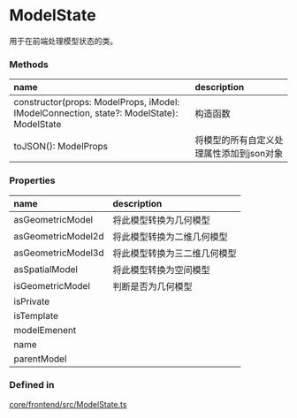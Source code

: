 # ModelState

用于在前端处理模型状态的类。

### Methods

| name | description |
| :--- | :--- |
| constructor\(props: ModelProps, iModel: IModelConnection, state?: ModelState\): ModelState | 构造函数 |
| toJSON\(\): ModelProps | 将模型的所有自定义处理属性添加到json对象 |

### Properties

| name | description |
| :--- | :--- |
| asGeometricModel | 将此模型转换为几何模型 |
| asGeometricModel2d | 将此模型转换为二维几何模型 |
| asGeometricModel3d | 将此模型转换为三二维几何模型 |
| asSpatialModel | 将此模型转换为空间模型 |
| isGeometricModel | 判断是否为几何模型 |
| isPrivate |  |
| isTemplate |  |
| modelEmenent |  |
| name |  |
| parentModel |  |

### Defined in

[core/frontend/src/ModelState.ts](https://github.com/imodeljs/imodeljs/tree/master/core/frontend/src/ModelState.ts#L22)

